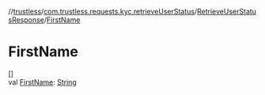 //[trustless](../../../index.md)/[com.trustless.requests.kyc.retrieveUserStatus](../index.md)/[RetrieveUserStatusResponse](index.md)/[FirstName](-first-name.md)

# FirstName

[]\
val [FirstName](-first-name.md): [String](https://kotlinlang.org/api/latest/jvm/stdlib/kotlin/-string/index.html)
